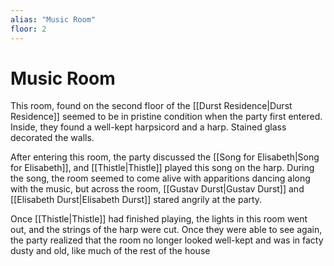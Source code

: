 ```yaml
---
alias: "Music Room"
floor: 2
---
```


# Music Room
This room, found on the second floor of the [[Durst Residence|Durst Residence]] seemed to be in pristine condition when the party first entered. Inside, they found a well-kept harpsicord and a harp. Stained glass decorated the walls.

After entering this room, the party discussed the [[Song for Elisabeth|Song for Elisabeth]], and [[Thistle|Thistle]] played this song on the harp. During the song, the room seemed to come alive with apparitions dancing along with the music, but across the room, [[Gustav Durst|Gustav Durst]] and [[Elisabeth Durst|Elisabeth Durst]] stared angrily at the party.

Once [[Thistle|Thistle]] had finished playing, the lights in this room went out, and the strings of the harp were cut. Once they were able to see again, the party realized that the room no longer looked well-kept and was in facty dusty and old, like much of the rest of the house
